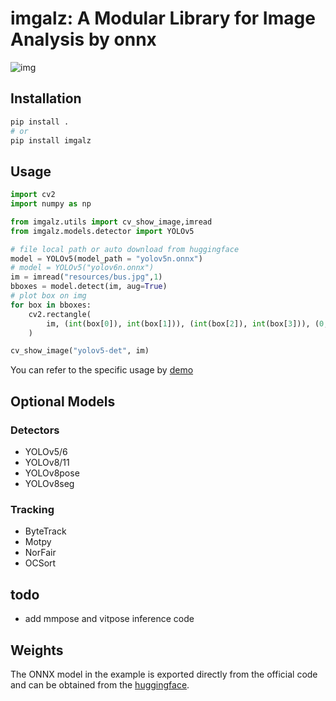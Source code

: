 # imgalz: A Modular Library for Image Analysis by onnx

![img](https://cdn.jsdelivr.net/gh/pleb631/ImgManager@main/img/2024-01-24-14-31-32.png)

## Installation

```bash
pip install .
# or
pip install imgalz
```

## Usage

```python
import cv2
import numpy as np

from imgalz.utils import cv_show_image,imread
from imgalz.models.detector import YOLOv5

# file local path or auto download from huggingface
model = YOLOv5(model_path = "yolov5n.onnx")
# model = YOLOv5("yolov6n.onnx")
im = imread("resources/bus.jpg",1)
bboxes = model.detect(im, aug=True)
# plot box on img
for box in bboxes:
    cv2.rectangle(
        im, (int(box[0]), int(box[1])), (int(box[2]), int(box[3])), (0, 0, 255), 2
    )

cv_show_image("yolov5-det", im)

```

You can refer to the specific usage by [demo](demo/yolo.py)

## Optional Models

### Detectors

- YOLOv5/6
- YOLOv8/11
- YOLOv8pose
- YOLOv8seg

### Tracking

- ByteTrack
- Motpy
- NorFair
- OCSort

## todo

- add mmpose and vitpose inference code

## Weights

The ONNX model in the example is exported directly from the official code and can be obtained from the [huggingface](https://huggingface.co/pleb631/onnxmodel).
